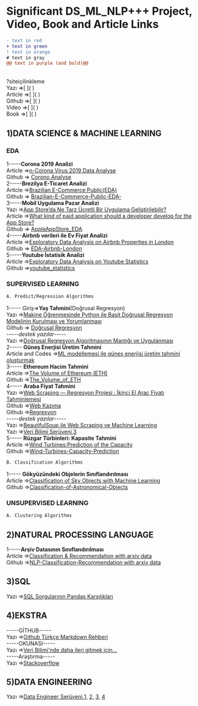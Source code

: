 # Significant DS_ML_NLP+++ Project, Video, Book and Article Links
```diff
- text in red
+ text in green
! text in orange
# text in gray
@@ text in purple (and bold)@@
```
<br>
?siteiçilinkleme

  <br>
Yazı =>[     ]( ) <br>
Article =>[     ]( ) <br>
Github =>[     ]( ) <br>
Video =>[     ]( ) <br>
Book =>[     ]( ) <br>


## 1)DATA SCIENCE & MACHINE LEARNING


### EDA
1-----**Corona 2019 Analizi** <br>
Article =>[n-Corona Virus 2019 Data Analyse](https://medium.com/@parlak.deniss/n-corona-virus-2019-data-analyse-eda-1a3d470ca5f8) <br>
Github  => [Corono Analyse](https://github.com/denizparlak1/datascience-project/tree/master/project-1)
<br>
2-----**Brezilya E-Ticaret Analizi** <br>
Article =>[Brazilian E-Commerce Public(EDA)](https://medium.com/analytics-vidhya/brazilian-e-commerce-public-eda-b8d02edd9aaf) <br>
Github  => [Brazilian-E-Commerce-Public-EDA-](https://github.com/yamenkaba/Brazilian-E-Commerce-Public-EDA-)
<br>
3-----**Mobil Uygulama Pazar Analizi** <br>
Yazı =>[App Store’da Ne Tarz Ücretli Bir Uygulama Geliştirilebilir?](https://medium.com/@foreverflash95/eda-app-storeda-ne-tarz-%C3%BCcretli-bir-uygulama-geli%C5%9Ftirilebilir-363cb0fa83a4) <br>
Article =>[What kind of paid application should a developer develop for the App Store?](https://medium.com/@foreverflash95/eda-project-what-kind-of-paid-application-should-a-developer-develop-for-the-app-store-c98fcbc8111f) <br>
Github  => [AppleAppStore_EDA](https://github.com/aybukemeydan/AppleAppStore_EDA)
<br>
4-----**Airbnb verileri ile Ev Fiyat Analizi** <br>
Article =>[Exploratory Data Analysis on Airbnb Properties in London](https://medium.com/analytics-vidhya/exploratory-data-analysis-on-airbnb-properties-in-london-39eb80da6d15) <br>
Github  => [EDA-Airbnb-London](https://github.com/yalinyener/EDA-Airbnb-London)
<br>
5-----**Youtube İstatisik Analizi** <br>
Article =>[Exploratory Data Analysis on Youtube Statistics](https://medium.com/analytics-vidhya/exploratory-data-analysis-on-youtube-statistics-717bb9e5b745) <br>
Github =>[youtube_statistics](https://github.com/alpercakr/youtube_statistics) <br>
### SUPERVISED LEARNING
```diff
A. Predict/Regression Algorithms
```

1----- _Giriş_=>**Yaş Tahmini**(Doğrusal Regresyon)<br>
Yazı =>[Makine Öğrenmesinde Python ile Basit Doğrusal Regresyon Modelinin Kurulması ve Yorumlanması](https://medium.com/@yigitsener/makine-%C3%B6%C4%9Frenmesinde-python-ile-basit-do%C4%9Frusal-regresyon-modelinin-kurulmas%C4%B1-ve-yorumlanmas%C4%B1-4cf918e1adf) <br>
Github  => [Doğrusal Regresyon](https://github.com/yigitsener/machine-learning/tree/master/regression)
<br>
-----_destek yazılar_-----
<br>
Yazı =>[Doğrusal Regresyon Algoritmasının Mantığı ve Uygulanması](https://medium.com/batech/do%C4%9Frusal-regresyon-algoritmas%C4%B1n%C4%B1n-mant%C4%B1%C4%9F%C4%B1-ve-uygulanmas%C4%B1-e65a86f806fd) <br>
2----- **Güneş Enerjisi Üretim Tahmini** <br>
Article and Codes =>[ML modellemesi ile güneş enerjisi üretim tahmini oluşturmak](https://baylarov.blogspot.com/2020/03/gunes-enerjisi-uretim-tahmini.html) <br>
3----- **Ethereum Hacim Tahmini** <br>
Article =>[The Volume of Ethereum (ETH)](https://medium.com/@yagmurbali/the-volume-of-ethereum-eth-af723d98223a) <br>
Github =>[The_Volume_of_ETH](https://github.com/yagmurbali/The_Volume_of_ETH) <br>
4----- **Araba Fiyat Tahmini** <br>
Yazı =>[Web Scraping — Regresyon Projesi : İkinci El Araç Fiyatı Tahminlemesi](https://medium.com/@mervehoroz14/web-scraping-regresyon-projesi-i%CC%87kinci-el-ara%C3%A7-fiyat%C4%B1-tahminlemesi-2d6706500572) <br>
Github =>[Web Kazıma](https://github.com/MerveHoroz/BeautifulSoup-WebScraping) <br>
Github =>[Regresyon](https://github.com/MerveHoroz/RegressionProject-PredictingUsedCarPrice) <br>
-----_destek yazılar_----- <br>
Yazı =>[BeautifulSoup ile Web Scraping ve Machine Learning](https://medium.com/@snnderya/beautifulsoup-ile-web-scraping-ve-machine-learning-6cc98defb2dc) <br>
Yazı =>[Veri Bilimi Serüveni 3](https://medium.com/@yunusyarba/veri-bilimi-ser%C3%BCveni-3-187fe19c3fcd) <br>
5----- **Rüzgar Türbinleri: Kapasite Tahmini** <br>
Article =>[Wind Turbines:Prediction of the Capacity](https://medium.com/datadriveninvestor/wind-turbines-predicton-of-the-capacity-97afbd2f1898) <br>
Github =>[Wind-Turbines-Capacity-Prediction](https://github.com/alpercakr/Wind-Turbines-Capacity-Prediction) <br>







```diff
B. Classification Algorithms
```
1----- **Gökyüzündeki Objelerin Sınıflandırılması** <br>
Article =>[Classification of Sky Objects with Machine Learning](https://towardsdatascience.com/classification-of-sky-objects-with-machine-learning-be4b05816690) <br>
Github =>[Classification-of-Astronomical-Objects](https://github.com/alpercakr/Classification-of-Astronomical-Objects/blob/master/sdss-classification.ipynb) <br>





### UNSUPERVISED LEARNING
```diff
A. Clustering Algorithms
```

## 2)NATURAL PROCESSING LANGUAGE
1-----**Arşiv Datasının Sınıflandırılması** <br>
Article =>[Classification & Recommendation with arxiv data](https://towardsdatascience.com/nlp-classification-recommendation-project-cae5623ccaae) <br>
Github =>[NLP-Classification-Recommendation with arxiv data](https://github.com/alpercakr/NLP-Classification-Recommendation-Project) <br>
## 3)SQL
Yazı =>[SQL Sorgularının Pandas Karşılıkları](https://medium.com/kodluyoruz/sql-sorgular%C4%B1n%C4%B1n-pandas-kar%C5%9F%C4%B1l%C4%B1klar%C4%B1-a6b5cf771dbe) <br>

## 4)EKSTRA
-----GİTHUB----- <br>
Yazı =>[Github Türkçe Markdown Rehberi](https://medium.com/deep-learning-turkiye/t%C3%BCrk%C3%A7e-markdown-rehberi-61779d2e2a96) <br>
-----OKUNASI----- <br>
Yazı =>[Veri Bilimi'nde daha ileri gitmek için...](https://blog.cobanov.xyz/ihtiyaclar-listesi) <br>
-----Araştırma----- <br>
Yazı =>[Stackoverflow](https://insights.stackoverflow.com/survey/2020) <br>




## 5)DATA ENGINEERING
Yazı =>[Data Engineer Serüveni 1,](https://medium.com/@yunusyarba/data-engineer-ser%C3%BCveni-1-8ac7acd11821) 
[2,](https://medium.com/@yunusyarba/data-engineer-ser%C3%BCveni-2-39cc97cf8e60)
[3,](https://medium.com/@yunusyarba/data-engineer-ser%C3%BCveni-3-438b4e51acd3)
[4](https://medium.com/@yunusyarba/data-engineer-ser%C3%BCveni-4-454b70b1f5fa) <br>
